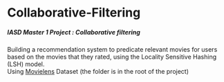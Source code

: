 # Collaborative-Filtering
##### IASD Master 1 Project : Collaborative filtering  
Building a recommendation system to predicate relevant movies for users based on the movies that they rated, using the Locality Sensitive Hashing (LSH) model.  
Using [Movielens](https://grouplens.org/datasets/movielens/) Dataset (the folder is in the root of the project)
